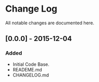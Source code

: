 # Change Log
All notable changes are documented here.

## [0.0.0] - 2015-12-04
### Added
- Initial Code Base.
- READEME.md
- CHANGELOG.md
